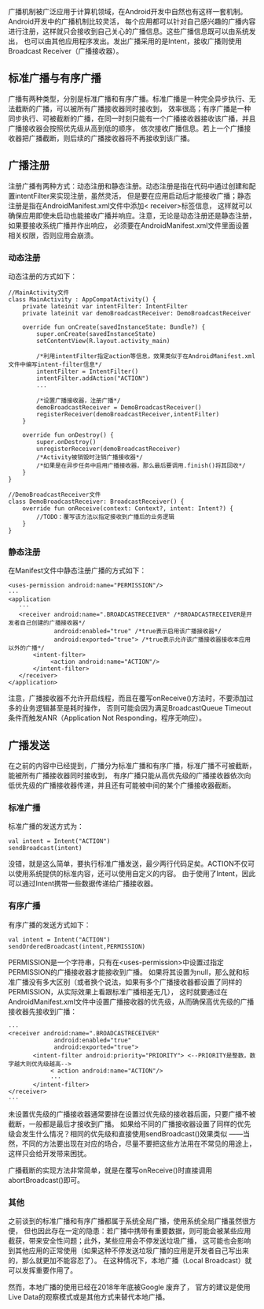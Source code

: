 广播机制被广泛应用于计算机领域，在Android开发中自然也有这样一套机制。Android开发中的广播机制比较灵活， 每个应用都可以针对自己感兴趣的广播内容进行注册，这样就只会接收到自己关心的广播信息。这些广播信息既可以由系统发出， 也可以由其他应用程序发出。发出广播采用的是Intent，接收广播则使用Broadcast Receiver（广播接收器）。

## 标准广播与有序广播

广播有两种类型，分别是标准广播和有序广播。标准广播是一种完全异步执行、无法截断的广播，可以被所有广播接收器同时接收到， 效率很高；有序广播是一种同步执行、可被截断的广播，在同一时刻只能有一个广播接收器接收该广播，并且广播接收器会按照优先级从高到低的顺序， 依次接收广播信息。若上一个广播接收器把广播截断，则后续的广播接收器将不再接收到该广播。

## 广播注册

注册广播有两种方式：动态注册和静态注册。动态注册是指在代码中通过创建和配置intentFilter来实现注册，虽然灵活， 但是要在应用启动后才能接收广播；静态注册是指在AndroidManifest.xml文件中添加< receiver>标签信息， 这样就可以确保应用即使未启动也能接收广播并响应。注意，无论是动态注册还是静态注册，如果要接收系统广播并作出响应， 必须要在AndroidManifest.xml文件里面设置相关权限，否则应用会崩溃。

### 动态注册

动态注册的方式如下：

```
//MainActivity文件
class MainActivity : AppCompatActivity() {
    private lateinit var intentFilter: IntentFilter
    private lateinit var demoBroadcastReceiver: DemoBroadcastReceiver

    override fun onCreate(savedInstanceState: Bundle?) {
        super.onCreate(savedInstanceState)
        setContentView(R.layout.activity_main)

        /*利用intentFilter指定action等信息，效果类似于在AndroidManifest.xml文件中编写intent-filter信息*/
        intentFilter = IntentFilter()
        intentFilter.addAction("ACTION")
        ...

        /*设置广播接收器，注册广播*/
        demoBroadcastReceiver = DemoBroadcastReceiver()
        registerReceiver(demoBroadcastReceiver,intentFilter)
    }

    override fun onDestroy() {
        super.onDestroy()
        unregisterReceiver(demoBroadcastReceiver)
        /*Activity被销毁时注销广播接收器*/
        /*如果是在异步任务中启用广播接收器，那么最后要调用.finish()将其回收*/
    }
}

//DemoBroadcastReceiver文件
class DemoBroadcastReceiver: BroadcastReceiver() {
    override fun onReceive(context: Context?, intent: Intent?) {
        //TODO：覆写该方法以指定接收到广播后的业务逻辑
    }
}
```
### 静态注册

在Manifest文件中静态注册广播的方式如下：

```
<uses-permission android:name="PERMISSION"/>
···
<application
   ···
   <receiver android:name=".BROADCASTRECEIVER" /*BROADCASTRECEIVER是开发者自己创建的广播接收器*/
             android:enabled="true" /*true表示启用该广播接收器*/
             android:exported="true"> /*true表示允许该广播接收器接收本应用以外的广播*/
       <intent-filter>
            <action android:name="ACTION"/>
       </intent-filter>
   </receiver>
</application>
```
注意，广播接收器不允许开启线程，而且在覆写onReceive()方法时，不要添加过多的业务逻辑甚至是耗时操作， 否则可能会因为满足BroadcastQueue Timeout条件而触发ANR（Application Not Responding，程序无响应）。

## 广播发送

在之前的内容中已经提到，广播分为标准广播和有序广播，标准广播不可被截断，能被所有广播接收器同时接收到， 有序广播只能从高优先级的广播接收器依次向低优先级的广播接收器传递，并且还有可能被中间的某个广播接收器截断。

### 标准广播

标准广播的发送方式为：

```
val intent = Intent("ACTION")
sendBroadcast(intent)
```
没错，就是这么简单，要执行标准广播发送，最少两行代码足矣。ACTION不仅可以使用系统提供的标准内容，还可以使用自定义的内容。 由于使用了Intent，因此可以通过Intent携带一些数据传递给广播接收器。

### 有序广播

有序广播的发送方式如下：

```
val intent = Intent("ACTION")
sendOrderedBroadcast(intent,PERMISSION)
```
PERMISSION是一个字符串，只有在\<uses-permission>中设置过指定PERMISSION的广播接收器才能接收到广播。 如果将其设置为null，那么就和标准广播没有多大区别（或者换个说法，如果有多个广播接收器都设置了同样的PERMISSION，从实际效果上看跟标准广播相差无几）， 这时就要通过在AndroidManifest.xml文件中设置广播接收器的优先级，从而确保高优先级的广播接收器先接收到广播：

```
···
<receiver android:name=".BROADCASTRECEIVER"
             android:enabled="true"
             android:exported="true">
       <intent-filter android:priority="PRIORITY"> <--PRIORITY是整数，数字越大则优先级越高-->
            < action android:name="ACTION"/>
            ···
       </intent-filter>
</receiver>
···
```

未设置优先级的广播接收器通常要排在设置过优先级的接收器后面，只要广播不被截断，一般都是最后才接收到广播。 如果给不同的广播接收器设置了同样的优先级会发生什么情况？相同的优先级和直接使用sendBroadcast()效果类似 ——当然，不同的方法要出现在对应的场合，尽量不要把这些方法用在不常见的用途上，这样只会给开发带来困扰。

广播截断的实现方法非常简单，就是在覆写onReceive()时直接调用abortBroadcast()即可。

### 其他

之前谈到的标准广播和有序广播都属于系统全局广播，使用系统全局广播虽然很方便， 但也因此存在一定的隐患：若广播中携带有重要数据，则可能会被某些应用截获，带来安全性问题；此外，某些应用会不停发送垃圾广播， 这可能也会影响到其他应用的正常使用（如果这种不停发送垃圾广播的应用是开发者自己写出来的，那么就更加不能容忍了）。 在这种情况下，本地广播（Local Broadcast）就可以发挥重要作用了。

然而，本地广播的使用已经在2018年年底被Google 废弃了， 官方的建议是使用Live Data的观察模式或是其他方式来替代本地广播。